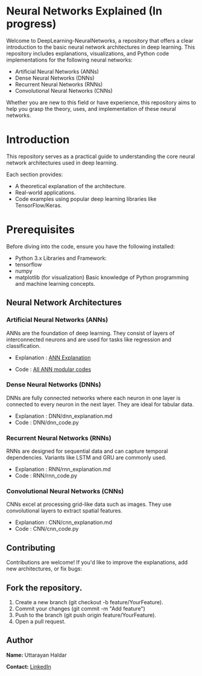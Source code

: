 # Neural Networks Explained (In progress)
Welcome to DeepLearning-NeuralNetworks, a repository that offers a clear introduction to the basic neural network architectures in deep learning. This repository includes explanations, visualizations, and Python code implementations for the following neural networks:

- Artificial Neural Networks (ANNs)
- Dense Neural Networks (DNNs)
- Recurrent Neural Networks (RNNs)
- Convolutional Neural Networks (CNNs)

Whether you are new to this field or have experience, this repository aims to help you grasp the theory, uses, and implementation of these neural networks.


# Introduction
This repository serves as a practical guide to understanding the core neural network architectures used in deep learning. 

Each section provides:

- A theoretical explanation of the architecture.
- Real-world applications.
- Code examples using popular deep learning libraries like TensorFlow/Keras.

# Prerequisites
Before diving into the code, ensure you have the following installed:
- Python 3.x
Libraries and Framework:
- tensorflow
- numpy
- matplotlib (for visualization)
Basic knowledge of Python programming and machine learning concepts.


## Neural Network Architectures
### Artificial Neural Networks (ANNs)
ANNs are the foundation of deep learning. They consist of layers of interconnected neurons and are used for tasks like regression and classification.

- Explanation : [ANN Explanation](https://github.com/Uttarayan002/DeepLearning-NeuralNetworks/blob/main/Artificial%20Neural%20Network/Readme.md)

- Code : [All ANN modular codes](https://github.com/Uttarayan002/DeepLearning-NeuralNetworks/tree/main/Artificial%20Neural%20Network)

### Dense Neural Networks (DNNs)
DNNs are fully connected networks where each neuron in one layer is connected to every neuron in the next layer. They are ideal for tabular data.

- Explanation : DNN/dnn_explanation.md
- Code : DNN/dnn_code.py

### Recurrent Neural Networks (RNNs)
RNNs are designed for sequential data and can capture temporal dependencies. Variants like LSTM and GRU are commonly used.
- Explanation : RNN/rnn_explanation.md
- Code : RNN/rnn_code.py

### Convolutional Neural Networks (CNNs)
CNNs excel at processing grid-like data such as images. They use convolutional layers to extract spatial features.

- Explanation : CNN/cnn_explanation.md
- Code : CNN/cnn_code.py

## Contributing
Contributions are welcome! If you'd like to improve the explanations, add new architectures, or fix bugs:

## Fork the repository.
1. Create a new branch (git checkout -b feature/YourFeature).
2. Commit your changes (git commit -m "Add feature")
3. Push to the branch (git push origin feature/YourFeature).
4. Open a pull request.

## Author
**Name:** Uttarayan Haldar

**Contact:** [LinkedIn](https://www.linkedin.com/in/uttarayan-haldar-583786286/)
